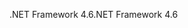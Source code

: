 <span data-ttu-id="1efd2-101">.NET Framework 4.6</span><span class="sxs-lookup"><span data-stu-id="1efd2-101">.NET Framework 4.6</span></span>